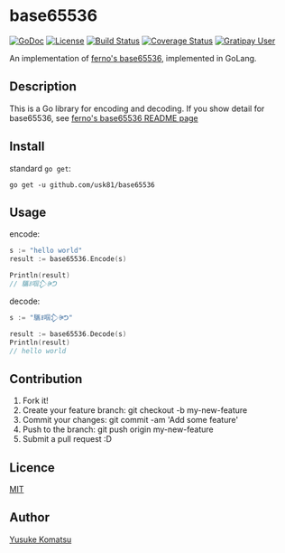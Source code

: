 # base65536
[![GoDoc](https://img.shields.io/badge/go-reference-blue.svg?style=flat-square)](https://godoc.org/github.com/usk81/base65536)
[![License](http://img.shields.io/badge/license-mit-blue.svg?style=flat-square)](https://github.com/usk81/base65536/blob/master/LICENSE)
[![Build Status](http://img.shields.io/travis/usk81/base65536.svg?style=flat-square)](https://travis-ci.org/usk81/base65536)
[![Coverage Status](https://img.shields.io/coveralls/usk81/base65536.svg?style=flat-square)](https://coveralls.io/github/usk81/base65536?branch=master)
[![Gratipay User](https://img.shields.io/gratipay/user/YusukeKomatsu.svg?style=flat-square)](https://gratipay.com/YusukeKomatsu/)

An implementation of [ferno's base65536](https://github.com/ferno/base65536), implemented in GoLang.

## Description

This is a Go library for encoding and decoding.
If you show detail for base65536, see [ferno's base65536 README page](https://github.com/ferno/base65536/)

## Install

standard `go get`:

```
go get -u github.com/usk81/base65536
```

## Usage

encode:

```go
s := "hello world"
result := base65536.Encode(s)

Println(result)
// 驨ꍬ啯𒁷ꍲᕤ
```

decode:

```go
s := "驨ꍬ啯𒁷ꍲᕤ"

result := base65536.Decode(s)
Println(result)
// hello world
```


## Contribution

1. Fork it!
2. Create your feature branch: git checkout -b my-new-feature
3. Commit your changes: git commit -am 'Add some feature'
4. Push to the branch: git push origin my-new-feature
5. Submit a pull request :D

## Licence

[MIT](https://github.com/usk81/base65536/blob/master/LICENSE)

## Author

[Yusuke Komatsu](https://github.com/usk81)
